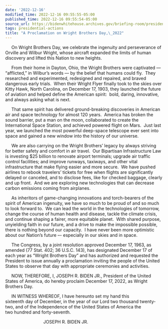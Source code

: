 ```yaml
---
date: '2022-12-16'
modified_time: 2022-12-16 09:55:55-05:00
published_time: 2022-12-16 09:55:54-05:00
source_url: https://bidenwhitehouse.archives.gov/briefing-room/presidential-actions/2022/12/16/a-proclamation-on-wright-brothers-day-2022/
tags: presidential-actions
title: "A Proclamation on Wright Brothers Day,\_2022"
---
```

 
     On Wright Brothers Day, we celebrate the ingenuity and perseverance
of Orville and Wilbur Wright, whose aircraft expanded the limits of
human discovery and lifted this Nation to new heights.  

     From their home in Dayton, Ohio, the Wright Brothers were
captivated — “afflicted,” in Wilbur’s words — by the belief that humans
could fly.  They researched and experimented, redesigned and repaired,
and braved dangerous early trials.  When their Wright Flyer finally took
to the skies over Kitty Hawk, North Carolina, on December 17, 1903, they
launched the future of aviation and helped define the American spirit:
 bold, daring, innovative, and always asking what is next.

     That same spirit has delivered ground-breaking discoveries in
American air and space technology for almost 120 years.  America has
broken the sound barrier, put a man on the moon, collaborated to create
the International Space Station, and achieved powered flight on Mars. 
Just last year, we launched the most powerful deep-space telescope ever
sent into space and gained a new window into the history of our
universe. 

     We are also carrying on the Wright Brothers’ legacy by always
striving for better safety and comfort in air travel.  Our Bipartisan
Infrastructure Law is investing $25 billion to renovate airport
terminals; upgrade air traffic control facilities; and improve runways,
taxiways, and other vital infrastructure that make flying easier and
more secure.  We have pushed airlines to rebook travelers’ tickets for
free when flights are significantly delayed or canceled, and to disclose
fees, like for checked baggage, clearly and up front.  And we are
exploring new technologies that can decrease carbon emissions coming
from airplanes.

     As inheritors of game-changing innovations and torch-bearers of the
spirit of American ingenuity, we have so much to be proud of and so much
to look forward to.  We can lead the world in the technologies of
tomorrow, change the course of human health and disease, tackle the
climate crisis, and continue shaping a fairer, more equitable planet. 
With shared purpose, unyielding faith in our future, and a drive to make
the impossible possible, there is nothing beyond our capacity.  I have
never been more optimistic about our Nation’s future –- especially in
our skies and in space.

     The Congress, by a joint resolution approved December 17, 1963, as
amended (77 Stat. 402; 36 U.S.C. 143), has designated December 17 of
each year as “Wright Brothers Day” and has authorized and requested the
President to issue annually a proclamation inviting the people of the
United States to observe that day with appropriate ceremonies and
activities.

     NOW, THEREFORE, I, JOSEPH R. BIDEN JR., President of the United
States of America, do hereby proclaim December 17, 2022, as Wright
Brothers Day.

     IN WITNESS WHEREOF, I have hereunto set my hand this  
sixteenth day of December, in the year of our Lord
two thousand twenty-two, and of the Independence of the United States
of America the two hundred and forty-seventh.

                               JOSEPH R. BIDEN JR.
